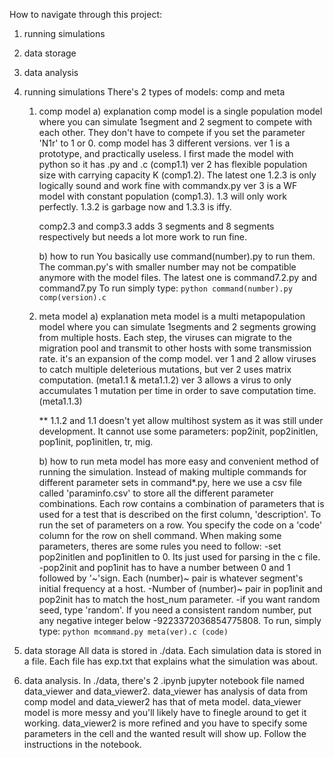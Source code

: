 How to navigate through this project:

1. running simulations
2. data storage
3. data analysis


1. running simulations 
	There's 2 types of models: comp and meta
	1) comp model
		a) explanation
		comp model is a single population model where you can simulate 
		1segment and 2 segment to compete with each other. They don't have to
		compete if you set the parameter 'N1r' to 1 or 0.
		comp model has 3 different versions.
		ver 1 is a prototype, and practically useless. I first made the model with python so it has .py and .c (comp1.1)
		ver 2 has flexible population size with carrying capacity K (comp1.2). The latest one 1.2.3 is only logically sound and work fine with commandx.py 
		ver 3 is a WF model with constant population (comp1.3). 1.3 will only work perfectly. 1.3.2 is garbage now and 1.3.3 is iffy.

		comp2.3 and comp3.3 adds 3 segments and 8 segments respectively but needs a lot more work to run fine.

		b) how to run
		You basically use command(number).py to run them.
		The comman.py's with smaller number may not be compatible anymore with the model files.
		The latest one is command7.2.py and command7.py
		To run simply type: 
		```python command(number).py comp(version).c``` 

	2) meta model
		a) explanation
		meta model is a multi metapopulation model where you can simulate 1segments and 2 segments growing from multiple hosts.
		Each step, the viruses can migrate to the migration pool and transmit to other hosts with some transmission rate. 
		it's an expansion of the comp model.
		ver 1 and 2 allow viruses to catch multiple deleterious mutations, but ver 2 uses matrix computation. (meta1.1 & meta1.1.2)
		ver 3 allows a virus to only accumulates 1 mutation per time in order to save computation time. (meta1.1.3)

		** 1.1.2 and 1.1 doesn't yet allow multihost system as it was still under development. It cannot use some parameters: pop2init, pop2initlen, pop1init, pop1initlen, tr, mig.

		b) how to run
		meta model has more easy and convenient method of running the simulation.
		Instead of making multiple commands for different parameter sets in command*.py, here we use a csv file called 'paraminfo.csv' to store all the 
		different parameter combinations. Each row contains a combination of parameters that is used for a test that is described on the first column, 'description'. 
		To run the set of parameters on a row. You specify the code on a 'code' column for the row on shell command.
		When making some parameters, theres are some rules you need to follow:
			-set pop2initlen and pop1initlen to 0. Its just used for parsing in the c file.
			-pop2init and pop1init has to have a number between 0 and 1 followed by '~'sign. Each (number)~ pair is whatever segment's initial frequency at a host. 
			-Number of (number)~ pair in pop1init and pop2init has to match the host_num parameter.
			-if you want random seed, type 'random'. If you need a consistent random number, put any negative integer below -9223372036854775808.
		To run, simply type:
		```python mcommand.py meta(ver).c (code)```

2. data storage
	All data is stored in ./data.
	Each simulation data is stored in a file. Each file has exp.txt that explains what the simulation was about.

3. data analysis.
	In ./data, there's 2 .ipynb jupyter notebook file named data_viewer and data_viewer2. 
	data_viewer has analysis of data from comp model and data_viewer2 has that of meta model.
	data_viewer model is more messy and you'll likely have to finegle around to get it working.
	data_viewer2 is more refined and you have to specify some parameters in the cell and the wanted result will show up.
	Follow the instructions in the notebook.






















